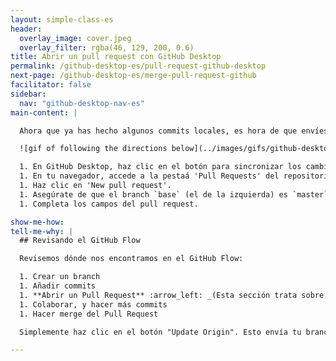 ```yaml
---
layout: simple-class-es
header:
  overlay_image: cover.jpeg
  overlay_filter: rgba(46, 129, 200, 0.6)
title: Abrir un pull request con GitHub Desktop
permalink: /github-desktop-es/pull-request-github-desktop
next-page: /github-desktop-es/merge-pull-request-github
facilitator: false
sidebar:
  nav: "github-desktop-nav-es"
main-content: |

  Ahora que ya has hecho algunos commits locales, es hora de que envíes tus cambios a la copia remota de tu repositorio en GitHub.com y abras un pull request.

  ![gif of following the directions below](../images/gifs/github-desktop/opening-a-pr.gif)

  1. En GitHub Desktop, haz clic en el botón para sincronizar los cambios. Este botón cambia de estado basándose en los cambios que hayas realizado en tu repositorio local y en el remoto. Si no se ha realizado ningún otro cambio, dirá **Publish Branch**.
  1. En tu navegador, accede a la pestaá 'Pull Requests' del repositorio de tu sitio.
  1. Haz clic en 'New pull request'.
  1. Asegúrate de que el branch `base` (el de la izquierda) es `master` y de que el branch `compare` (el de la derecha) es el que has creado en GitHub Desktop.
  1. Completa los campos del pull request.

show-me-how:
tell-me-why: |
  ## Revisando el GitHub Flow

  Revisemos dónde nos encontramos en el GitHub Flow:

  1. Crear un branch
  1. Añadir commits
  1. **Abrir un Pull Request** :arrow_left: _(Esta sección trata sobre este paso.)_
  1. Colaborar, y hacer más commits
  1. Hacer merge del Pull Request

  Simplemente haz clic en el botón "Update Origin". Esto envía tu branch a GitHub. Entonces puedes abrir el Pull Request ahí.

---
```

